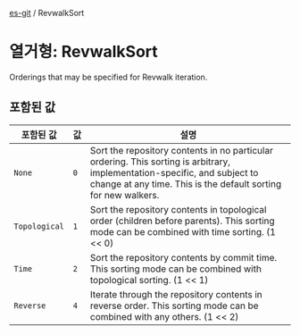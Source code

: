 [es-git](../globals.md) / RevwalkSort

# 열거형: RevwalkSort

Orderings that may be specified for Revwalk iteration.

## 포함된 값

| 포함된 값 | 값 | 설명 |
| ------ | ------ | ------ |
| <a id="none"></a> `None` | `0` | Sort the repository contents in no particular ordering. This sorting is arbitrary, implementation-specific, and subject to change at any time. This is the default sorting for new walkers. |
| <a id="topological"></a> `Topological` | `1` | Sort the repository contents in topological order (children before parents). This sorting mode can be combined with time sorting. (1 << 0) |
| <a id="time"></a> `Time` | `2` | Sort the repository contents by commit time. This sorting mode can be combined with topological sorting. (1 << 1) |
| <a id="reverse"></a> `Reverse` | `4` | Iterate through the repository contents in reverse order. This sorting mode can be combined with any others. (1 << 2) |
